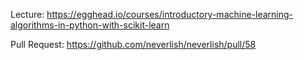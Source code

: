 Lecture: https://egghead.io/courses/introductory-machine-learning-algorithms-in-python-with-scikit-learn

Pull Request: https://github.com/neverlish/neverlish/pull/58
